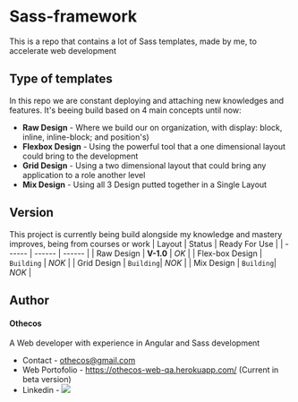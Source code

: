 # Sass-framework
This is a repo that contains a lot of Sass templates, made by me, to accelerate web development
## Type of templates
In this repo we are constant deploying and attaching new knowledges and features. It's beeing build based on 4 main concepts until now:
  - **Raw Design** - Where we build our on organization, with display: block, inline, inline-block; and position's)
  - **Flexbox Design** -  Using the powerful tool that a one dimensional layout could bring to the development
  - **Grid Design** - Using a two dimensional layout that could bring any application to a role another level
  - **Mix Design** - Using all 3 Design putted together in a Single Layout
## Version
This project is currently being build alongside my knowledge and mastery improves, being from courses or work
| Layout | Status | Ready For Use |
| ------ | ------ | ------ |
| Raw Design | **V-1.0** | *OK* |
| Flex-box Design | `Building` | *NOK* |
| Grid Design | `Building`| *NOK* |
| Mix Design |  `Building`| *NOK* |

## Author
#### Othecos
A Web developer with experience in Angular and Sass development
- Contact - othecos@gmail.com
- Web Portofolio - https://othecos-web-qa.herokuapp.com/ (Current in beta version)
- Linkedin - [![](https://media.licdn.com/dms/image/C4E12AQHh9fBjpzFo1A/article-inline_image-shrink_1000_1488/0?e=1552521600&v=beta&t=PgH46e9sTLKoJ-fuPphuLE_eUOZVN4Xodt8kQQyhmRE)](https://www.linkedin.com/in/otavio-henrique-pires-costa-354902126/)


